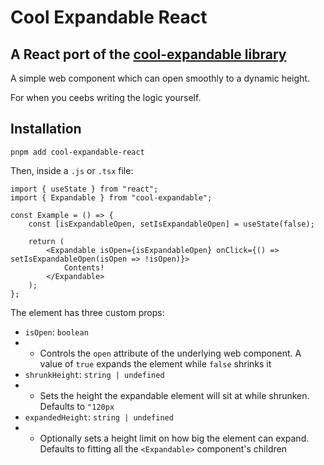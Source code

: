 # Cool Expandable React

## A React port of the [cool-expandable library](https://github.com/alecbass/cool-expandable)

A simple web component which can open smoothly to a dynamic height.

For when you ceebs writing the logic yourself.

## Installation
```
pnpm add cool-expandable-react
```

Then, inside a `.js` or `.tsx` file:
```
import { useState } from "react";
import { Expandable } from "cool-expandable";

const Example = () => {
    const [isExpandableOpen, setIsExpandableOpen] = useState(false);
    
    return (
        <Expandable isOpen={isExpandableOpen} onClick={() => setIsExpandableOpen(isOpen => !isOpen)}>
            Contents!
        </Expandable>
    );
};
```

The element has three custom props:

* `isOpen`: `boolean`
* * Controls the `open` attribute of the underlying web component. A value of `true` expands the element while `false` shrinks it
* `shrunkHeight`: `string | undefined`
* * Sets the height the expandable element will sit at while shrunken. Defaults to `"120px`
* `expandedHeight`: `string | undefined`
* * Optionally sets a height limit on how big the element can expand. Defaults to fitting all the `<Expandable>` component's children
